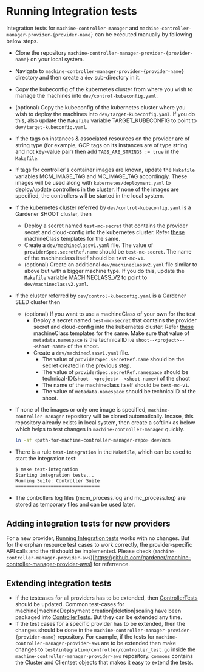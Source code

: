 # Running Integration tests

Integration tests for `machine-controller-manager` and `machine-controller-manager-provider-{provider-name}` can be executed manually by following below steps.

- Clone the repository `machine-controller-manager-provider-{provider-name}` on your local system.
- Navigate to `machine-controller-manager-provider-{provider-name}` directory and then create a `dev` sub-directory in it.
- Copy the kubeconfig of the kubernetes cluster from where you wish to manage the machines into `dev/control-kubeconfig.yaml`. 
- (optional) Copy the kubeconfig of the kubernetes cluster where you wish to deploy the machines into `dev/target-kubeconfig.yaml`. If you do this, also update the `Makefile` variable TARGET_KUBECONFIG to point to `dev/target-kubeconfig.yaml`.
- If the tags on instances & associated resources on the provider are of string type (for example, GCP tags on its instances are of type string and not key-value pair) then add `TAGS_ARE_STRINGS := true` in the `Makefile`.
- If tags for controller's container images are known, update the `Makefile` variables MCM_IMAGE_TAG and MC_IMAGE_TAG accordingly. These images will be used along with `kubernetes/deployment.yaml` to deploy/update controllers in the cluster. If none of the images are specified, the controllers will be started in the local system. 
- If the kubernetes cluster referred by `dev/control-kubeconfig.yaml` is a Gardener SHOOT cluster, then
    - Deploy a secret named `test-mc-secret` that contains the provider secret and cloud-config into the kubernetes cluster. Refer [these](https://github.com/gardener/machine-controller-manager/tree/master/kubernetes/machine_classes) machineClass templates for the same.
    - Create a `dev/machineclassv1.yaml` file. The value of `providerSpec.secretRef.name` should be `test-mc-secret`. The name of the machineclass itself should be `test-mc-v1`. 
    - (optional) Create an additional `dev/machineclassv2.yaml` file similar to above but with a bigger machine type. If you do this, update the `Makefile` variable MACHINECLASS_V2 to point to `dev/machineclassv2.yaml`. 
- If the cluster referred by `dev/control-kubeconfig.yaml` is a Gardener SEED cluster then
  - (optional) If you want to use a machineClass of your own for the test
    - Deploy a secret named `test-mc-secret` that contains the provider secret and cloud-config into the kubernetes cluster. Refer [these](https://github.com/gardener/machine-controller-manager/tree/master/kubernetes/machine_classes) machineClass templates for the same. Make sure that value of `metadata.namespace` is the technicalID i.e `shoot--<project>--<shoot-name>` of the shoot.
    - Create a `dev/machineclassv1.yaml` file.
      -  The value of `providerSpec.secretRef.name` should be the secret created in the previous step. 
      -  The value of `providerSpec.secretRef.namespace` should be technical-ID(`shoot--<project>--<shoot-name>`) of the shoot 
      -  The name of the machineclass itself should be `test-mc-v1`. 
      -  The value of `metadata.namespace`  should be technicalID of the shoot.
  
- If none of the images or only one image is specified, `machine-controller-manager` repository will be cloned automatically. Incase, this repository already exists in local system, then create a softlink as below which helps to test changes in `machine-controller-manager` quickly.
    ```bash
    ln -sf <path-for-machine-controller-manager-repo> dev/mcm
    ```
- There is a rule `test-integration` in the `Makefile`, which can be used to start the integration test:
    ```bash
    $ make test-integration 
    Starting integration tests...
    Running Suite: Controller Suite
    ===============================
    ```
- The controllers log files (mcm_process.log and mc_process.log) are stored as temporary files and can be used later.
    
## Adding integration tests for new providers

For a new provider, [Running Integration tests](#Running-Integration-tests) works with no changes. But for the orphan resource test cases to work correctly, the provider-specific API calls and the rti should be implemented. Please check (`machine-controller-manager-provider-aws`)[https://github.com/gardener/machine-controller-manager-provider-aws] for referrence.

## Extending integration tests

- If the testcases for all providers has to be extended, then [ControllerTests](pkg/test/integration/common/framework.go#L481) should be updated. Common test-cases for machine|machineDeployment creation|deletion|scaling have been packaged into [ControllerTests](pkg/test/integration/common/framework.go#L481). But they can be extended any time.
- If the test cases for a specific provider has to be extended, then the changes should be done in the `machine-controller-manager-provider-{provider-name}` repository. For example, if the tests for `machine-controller-manager-provider-aws` are to be extended then make changes to `test/integration/controller/controller_test.go` inside the `machine-controller-manager-provider-aws` repository. `commons` contains the Cluster and Clientset objects that makes it easy to extend the tests.